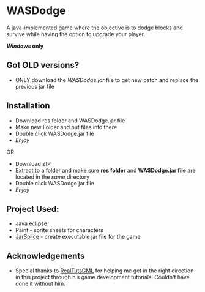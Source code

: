 # WASDodge
A java-implemented game where the objective is to dodge blocks and survive while having the option to upgrade your player.

***Windows* only**

## Got OLD versions?
 - ONLY download the *WASDodge.jar* file to get new patch and replace the previous jar file 
 

## Installation

 - Download res folder and WASDodge.jar file 
 - Make new Folder and put files into there
 - Double click WASDodge.jar file
 - *Enjoy*

OR
- Download ZIP
- Extract to a folder and make sure **res folder** and **WASDodge.jar file** are located in the *same* directory
- Double click WASDodge.jar file
- *Enjoy*
 
## Project Used:
 - Java eclipse
 - Paint - sprite sheets for characters
 - [JarSplice](http://ninjacave.com/jarsplice) - create executable jar file for the game

## Acknowledgements
- Special thanks to [RealTutsGML](https://www.youtube.com/channel/UCOs7Q7IeuzgRyARaEqif75A) for helping me get in the right direction in this project through his game development tutorials. Couldn't have done it without him.
